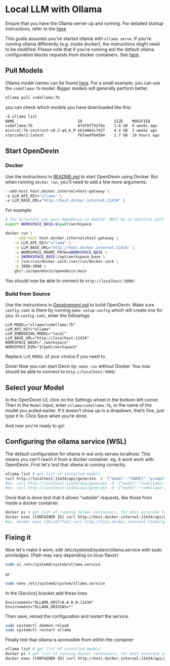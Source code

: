 # Local LLM with Ollama

Ensure that you have the Ollama server up and running.
For detailed startup instructions, refer to the [here](https://github.com/ollama/ollama)

This guide assumes you've started ollama with `ollama serve`. If you're running ollama differently (e.g. inside docker), the instructions might need to be modified. Please note that if you're running wsl the default ollama configuration blocks requests from docker containers. See [here](#4-configuring-the-ollama-service-wsl).

## Pull Models

Ollama model names can be found [here](https://ollama.com/library). For a small example, you can use
the `codellama:7b` model. Bigger models will generally perform better.

```bash
ollama pull codellama:7b
```

you can check which models you have downloaded like this:

```bash
~$ ollama list
NAME                            ID              SIZE    MODIFIED
codellama:7b                    8fdf8f752f6e    3.8 GB  6 weeks ago
mistral:7b-instruct-v0.2-q4_K_M eb14864c7427    4.4 GB  2 weeks ago
starcoder2:latest               f67ae0f64584    1.7 GB  19 hours ago
```

## Start OpenDevin

### Docker

Use the instructions in [README.md](/README.md) to start OpenDevin using Docker.
But when running `docker run`, you'll need to add a few more arguments:

```bash
--add-host host.docker.internal=host-gateway \
-e LLM_API_KEY="ollama" \
-e LLM_BASE_URL="http://host.docker.internal:11434" \
```

For example:

```bash
# The directory you want OpenDevin to modify. MUST be an absolute path!
export WORKSPACE_BASE=$(pwd)/workspace

docker run \
    --add-host host.docker.internal=host-gateway \
    -e LLM_API_KEY="ollama" \
    -e LLM_BASE_URL="http://host.docker.internal:11434" \
    -e WORKSPACE_MOUNT_PATH=$WORKSPACE_BASE \
    -v $WORKSPACE_BASE:/opt/workspace_base \
    -v /var/run/docker.sock:/var/run/docker.sock \
    -p 3000:3000 \
    ghcr.io/opendevin/opendevin:main
```

You should now be able to connect to `http://localhost:3000/`

### Build from Source

Use the instructions in [Development.md](/Development.md) to build OpenDevin.
Make sure `config.toml` is there by running `make setup-config` which will create one for you. In `config.toml`, enter the followings:

```
LLM_MODEL="ollama/codellama:7b"
LLM_API_KEY="ollama"
LLM_EMBEDDING_MODEL="local"
LLM_BASE_URL="http://localhost:11434"
WORKSPACE_BASE="./workspace"
WORKSPACE_DIR="$(pwd)/workspace"
```

Replace `LLM_MODEL` of your choice if you need to.

Done! Now you can start Devin by: `make run` without Docker. You now should be able to connect to `http://localhost:3000/`

## Select your Model

In the OpenDevin UI, click on the Settings wheel in the bottom-left corner.
Then in the `Model` input, enter `ollama/codellama:7b`, or the name of the model you pulled earlier.
If it doesn’t show up in a dropdown, that’s fine, just type it in. Click Save when you’re done.

And now you're ready to go!

## Configuring the ollama service (WSL)

The default configuration for ollama in wsl only serves localhost. This means you can't reach it from a docker container. eg. it wont work with OpenDevin. First let's test that ollama is running correctly.

```bash
ollama list # get list of installed models
curl http://localhost:11434/api/generate -d '{"model":"[NAME]","prompt":"hi"}'
#ex. curl http://localhost:11434/api/generate -d '{"model":"codellama:7b","prompt":"hi"}'
#ex. curl http://localhost:11434/api/generate -d '{"model":"codellama","prompt":"hi"}' #the tag is optional if there is only one
```

Once that is done test that it allows "outside" requests, like those from inside a docker container.

```bash
docker ps # get list of running docker containers, for most accurate test choose the open devin sandbox container.
docker exec [CONTAINER ID] curl http://host.docker.internal:11434/api/generate -d '{"model":"[NAME]","prompt":"hi"}'
#ex. docker exec cd9cc82f7a11 curl http://host.docker.internal:11434/api/generate -d '{"model":"codellama","prompt":"hi"}'
```

## Fixing it

Now let's make it work, edit /etc/systemd/system/ollama.service with sudo priviledges. (Path may vary depending on linux flavor)

```bash
sudo vi /etc/systemd/system/ollama.service
```

or

```bash
sudo nano /etc/systemd/system/ollama.service
```

In the [Service] bracket add these lines

```
Environment="OLLAMA_HOST=0.0.0.0:11434"
Environment="OLLAMA_ORIGINS=*"
```

Then save, reload the configuration and restart the service.

```bash
sudo systemctl daemon-reload
sudo systemctl restart ollama
```

Finally test that ollama is accessible from within the container

```bash
ollama list # get list of installed models
docker ps # get list of running docker containers, for most accurate test choose the open devin sandbox container.
docker exec [CONTAINER ID] curl http://host.docker.internal:11434/api/generate -d '{"model":"[NAME]","prompt":"hi"}'
```
